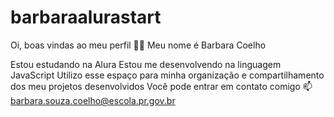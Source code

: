 # barbaraalurastart
Oi, boas vindas ao meu perfil 💙💙
Meu nome é Barbara Coelho

Estou estudando na Alura
Estou me desenvolvendo na linguagem JavaScript
Utilizo esse espaço para minha organização e compartilhamento dos meu projetos desenvolvidos
Você pode entrar em contato comigo 📫
barbara.souza.coelho@escola.pr.gov.br
